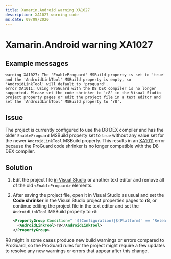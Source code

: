```yaml
---
title: Xamarin.Android warning XA1027
description: XA1027 warning code
ms.date: 09/09/2020
---
```

# Xamarin.Android warning XA1027

## Example messages

```
warning XA1027: The 'EnableProguard' MSBuild property is set to 'true' and the 'AndroidLinkTool' MSBuild property is empty, so 'AndroidLinkTool' will default to 'proguard'.
error XA1011: Using ProGuard with the D8 DEX compiler is no longer supported. Please set the code shrinker to 'r8' in the Visual Studio project property pages or edit the project file in a text editor and set the 'AndroidLinkTool' MSBuild property to 'r8'.
```

## Issue

The project is currently configured to use the D8 DEX compiler and has the older
`EnableProguard` MSBuild property set to `true` without any value set for the
newer `AndroidLinkTool` MSBuild property.  This results in an
[XA1011](xa1011.md) error because the ProGuard code shrinker is no longer
compatible with the D8 DEX compiler.

## Solution

1. Edit the project file [in Visual Studio][edit-project-files] or another text
   editor and remove all of the old `<EnableProguard>` elements.

2. After saving the project file, open it in Visual Studio as usual and set the
   **Code shrinker** in the Visual Studio project properties pages to **r8**, or
   continue editing the project file in the text editor and set the
   `AndroidLinkTool` MSBuild property to `r8`:

   ```xml
   <PropertyGroup Condition=" '$(Configuration)|$(Platform)' == 'Release|AnyCPU' ">
     <AndroidLinkTool>r8</AndroidLinkTool>
   </PropertyGroup>
   ```

R8 might in some cases produce new build warnings or errors compared to
ProGuard, so the ProGuard rules for the project might require a few updates to
resolve any new warnings or errors that appear after this change.

[edit-project-files]: https://docs.microsoft.com/visualstudio/msbuild/visual-studio-integration-msbuild#edit-project-files-in-visual-studio
